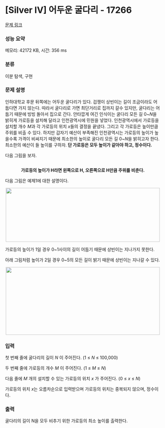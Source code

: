# [Silver IV] 어두운 굴다리 - 17266 

[문제 링크](https://www.acmicpc.net/problem/17266) 

### 성능 요약

메모리: 42172 KB, 시간: 356 ms

### 분류

이분 탐색, 구현

### 문제 설명

<p>인하대학교 후문 뒤쪽에는 어두운 굴다리가 있다. 겁쟁이 상빈이는 길이 조금이라도 어둡다면 가지 않는다. 따라서 굴다리로 가면 최단거리로 집까지 갈수 있지만, 굴다리는 어둡기 때문에 빙빙 돌아서 집으로 간다. 안타깝게 여긴 인식이는 굴다리 모든 길 0~<em>N</em>을 밝히게 가로등을 설치해 달라고 인천광역시에 민원을 넣었다. 인천광역시에서 가로등을 설치할 개수 <em>M</em>과 각 가로등의 위치 <em>x</em>들의 결정을 끝냈다. 그리고 각 가로등은 높이만큼 주위를 비출 수 있다. 하지만 갑자기 예산이 부족해진 인천광역시는 가로등의 높이가 높을수록 가격이 비싸지기 때문에 최소한의 높이로 굴다리 모든 길 0~<em>N</em>을 밝히고자 한다. 최소한의 예산이 들 높이를 구하자.<strong> 단 가로등은 모두 높이가 같아야 하고, 정수이다.</strong></p>

<p>다음 그림을 보자.</p>

<p style="text-align: center;"><img alt="" src="https://upload.acmicpc.net/d21c182b-3a7d-48ba-b198-65a1bd3ddd98/-/preview/"></p>

<p style="text-align: center;"><strong>가로등의 높이가 H라면 왼쪽으로 H, 오른쪽으로 H만큼 주위를 비춘다.</strong></p>

<p>다음 그림은 예제1에 대한 설명이다.</p>

<p style="text-align: center;"><img alt="" src="https://upload.acmicpc.net/a1f0fc3c-7c16-4108-bb18-31fe9ff3bbe4/-/preview/" style="height: 175px; width: 500px;"></p>

<p>가로등의 높이가 1일 경우 0~1사이의 길이 어둡기 때문에 상빈이는 지나가지 못한다.</p>

<p>아래 그림처럼 높이가 2일 경우 0~5의 모든 길이 밝기 때문에 상빈이는 지나갈 수 있다.</p>

<p style="text-align: center;"><img alt="" src="https://upload.acmicpc.net/0c74958f-4437-405d-9242-f204282c0b45/-/preview/" style="height: 220px; width: 500px;"></p>

### 입력 

 <p>첫 번째 줄에 굴다리의 길이 <em>N </em>이 주어진다. (1 ≤ <em>N</em> ≤ 100,000)</p>

<p>두 번째 줄에 가로등의 개수 <em>M </em>이 주어진다. (1 ≤ <em>M</em> ≤ <em>N</em>)</p>

<p>다음 줄에 <em>M </em>개의 설치할 수 있는 가로등의 위치 <em>x </em>가 주어진다. (0 ≤ <em>x</em> ≤ <i>N</i>)</p>

<p>가로등의 위치 <em>x</em>는 오름차순으로 입력받으며 가로등의 위치는 중복되지 않으며, 정수이다.</p>

### 출력 

 <p>굴다리의 길이 N을 모두 비추기 위한 가로등의 최소 높이를 출력한다.</p>

